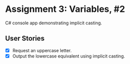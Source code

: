 # Assignment 3: Variables, #2

C# console app demonstrating implicit casting.

## User Stories

- [x] Request an uppercase letter.
- [x] Output the lowercase equivalent using implicit casting.